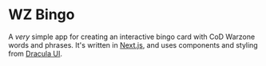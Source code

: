# WZ Bingo

A _very_ simple app for creating an interactive bingo card with CoD Warzone words and phrases. It's written in [Next.js](https://nextjs.org/), and uses components and styling from [Dracula UI](https://ui.draculatheme.com/).
